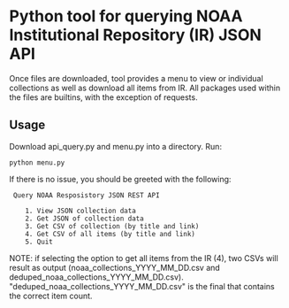 # Python tool for querying NOAA Institutional Repository (IR) JSON API

Once files are downloaded, tool provides a menu to view or individual collections as well as download all items from IR. All packages used within the files are builtins, with the exception of requests.

## Usage

Download api_query.py and menu.py into a directory. Run:

```python menu.py ```

If there is no issue, you should be greeted with the following:

```
 Query NOAA Resposistory JSON REST API

    1. View JSON collection data
    2. Get JSON of collection data 
    3. Get CSV of collection (by title and link)
    4. Get CSV of all items (by title and link)
    5. Quit

```

NOTE: if selecting the option to get all items from the IR (4), two CSVs will result as output (noaa_collections_YYYY_MM_DD.csv and deduped_noaa_collections_YYYY_MM_DD.csv). "deduped_noaa_collections_YYYY_MM_DD.csv" is the final that contains the correct item count. 
